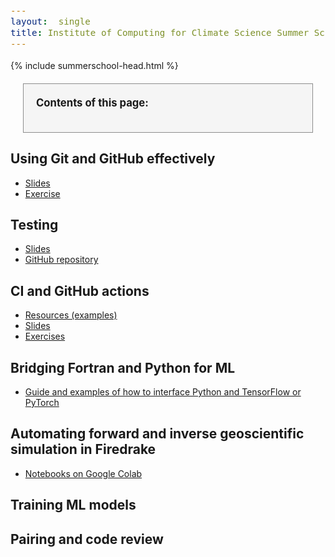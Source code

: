 ```yaml
---
layout:  single
title: Institute of Computing for Climate Science Summer School 2022 - Resources
---
```


<style>
.contents {
border: solid 1px;
border-color: rgb(140,140,140);
background: rgb(245,245,245);
padding:20px;
margin:20px;
}
div {
  font-size:12.5pt;
  text-align:justify;
}

</style>


{% include summerschool-head.html %}

<div class="contents">
<b>Contents of this page:</b>
<ul id="contents">
</ul>
</div>

## Using Git and GitHub effectively

* [Slides](summerschool-res/git-and-github.pdf)
* [Exercise](summerschool-res/git-exercise.pdf)

## Testing

* [Slides](https://github.com/Cambridge-ICCS/testing/raw/main/presentation/slides.pdf)
* [GitHub repository](https://github.com/Cambridge-ICCS/testing)

## CI and GitHub actions

* [Resources (examples)](https://github.com/raehik/ga-ci)
* [Slides](https://docs.google.com/presentation/d/15V34-oJ1OuG3vjskW2kc_e9rcwHN_Vxe4lPLIUxBAhs/edit?usp=sharing)
* [Exercises](https://docs.google.com/document/d/1rgUY_mDGunFDOCsPZ3atch3px44moxjZV9rxDJOUjgQ/edit?usp=sharing)

## Bridging Fortran and Python for ML

* [Guide and examples of how to interface Python and TensorFlow or PyTorch](https://github.com/Cambridge-ICCS/fortran-ml-bridge)

## Automating forward and inverse geoscientific simulation in Firedrake

* [Notebooks on Google Colab](https://colab.research.google.com/github/firedrakeproject/ICCS-Cam)

## Training ML models

## Pairing and code review


 <script>
function convert(t) {
 return t.split(" ").map(function (x) { return x.toLowerCase(); }).join("-");
}

var contents = document.getElementById("contents");
var sections = document.getElementsByTagName("h2");
for(var i = 0; i < sections.length; i++) {
   let item = sections[i];
   let link = document.createElement("a");
   let li = document.createElement("li");
   link.href="#"+convert(item.innerHTML);
   link.innerHTML = item.innerHTML;
   li.appendChild(link);
   contents.appendChild(li);
}
</script>






